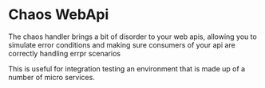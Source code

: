 # Chaos WebApi #

The chaos handler brings a bit of disorder to your web apis, allowing you to simulate error conditions and making sure consumers of your api are correctly handling errpr scenarios

This is useful for integration testing an environment that is made up of a number of micro services. 
